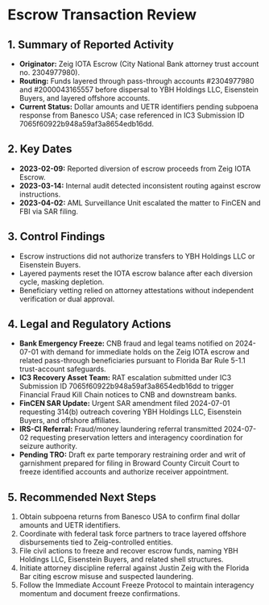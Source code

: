 # Escrow Transaction Review

## 1. Summary of Reported Activity
- **Originator:** Zeig IOTA Escrow (City National Bank attorney trust account no. 2304977980).
- **Routing:** Funds layered through pass-through accounts #2304977980 and #2000043165557 before dispersal to YBH Holdings LLC, Eisenstein Buyers, and layered offshore accounts.
- **Current Status:** Dollar amounts and UETR identifiers pending subpoena response from Banesco USA; case referenced in IC3 Submission ID 7065f60922b948a59af3a8654edb16dd.

## 2. Key Dates
- **2023-02-09:** Reported diversion of escrow proceeds from Zeig IOTA Escrow.
- **2023-03-14:** Internal audit detected inconsistent routing against escrow instructions.
- **2023-04-02:** AML Surveillance Unit escalated the matter to FinCEN and FBI via SAR filing.

## 3. Control Findings
- Escrow instructions did not authorize transfers to YBH Holdings LLC or Eisenstein Buyers.
- Layered payments reset the IOTA escrow balance after each diversion cycle, masking depletion.
- Beneficiary vetting relied on attorney attestations without independent verification or dual approval.

## 4. Legal and Regulatory Actions
- **Bank Emergency Freeze:** CNB fraud and legal teams notified on 2024-07-01 with demand for immediate holds on the Zeig IOTA escrow and related pass-through beneficiaries pursuant to Florida Bar Rule 5-1.1 trust-account safeguards.
- **IC3 Recovery Asset Team:** RAT escalation submitted under IC3 Submission ID 7065f60922b948a59af3a8654edb16dd to trigger Financial Fraud Kill Chain notices to CNB and downstream banks.
- **FinCEN SAR Update:** Urgent SAR amendment filed 2024-07-01 requesting 314(b) outreach covering YBH Holdings LLC, Eisenstein Buyers, and offshore affiliates.
- **IRS-CI Referral:** Fraud/money laundering referral transmitted 2024-07-02 requesting preservation letters and interagency coordination for seizure authority.
- **Pending TRO:** Draft ex parte temporary restraining order and writ of garnishment prepared for filing in Broward County Circuit Court to freeze identified accounts and authorize receiver appointment.

## 5. Recommended Next Steps
1. Obtain subpoena returns from Banesco USA to confirm final dollar amounts and UETR identifiers.
2. Coordinate with federal task force partners to trace layered offshore disbursements tied to Zeig-controlled entities.
3. File civil actions to freeze and recover escrow funds, naming YBH Holdings LLC, Eisenstein Buyers, and related shell structures.
4. Initiate attorney discipline referral against Justin Zeig with the Florida Bar citing escrow misuse and suspected laundering.
5. Follow the Immediate Account Freeze Protocol to maintain interagency momentum and document freeze confirmations.
